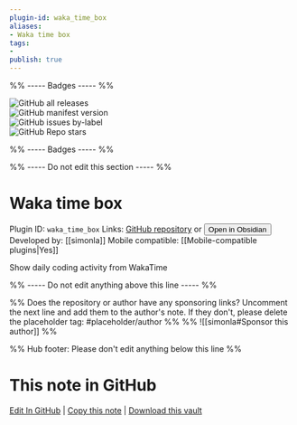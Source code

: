 ```yaml
---
plugin-id: waka_time_box
aliases:
- Waka time box
tags: 
- 
publish: true
---
```


%% ----- Badges ----- %%

![GitHub all releases](https://img.shields.io/github/downloads/simonla/obsidian_waka_box/total?color=573E7A&logo=github&style=for-the-badge)   
![GitHub manifest version](https://img.shields.io/github/manifest-json/v/simonla/obsidian_waka_box?color=573E7A&logo=github&style=for-the-badge)   
![GitHub issues by-label](https://img.shields.io/github/issues/simonla/obsidian_waka_box/help%20wanted?color=573E7A&logo=github&style=for-the-badge)   
![GitHub Repo stars](https://img.shields.io/github/stars/simonla/obsidian_waka_box?color=573E7A&logo=github&style=for-the-badge)

%% ----- Badges ----- %%

%% ----- Do not edit this section ----- %%

# Waka time box

Plugin ID: `waka_time_box`
Links: [GitHub repository](https://github.com/simonla/obsidian_waka_box) or [<button id=HH>Open in Obsidian</button>](obsidian://show-plugin?id=waka_time_box)
Developed by: [[simonla]]
Mobile compatible: [[Mobile-compatible plugins|Yes]]

Show daily coding activity from WakaTime

%% ----- Do not edit anything above this line ----- %% 

%% Does the repository or author have any sponsoring links? Uncomment the next line and add them to the author's note. If they don't, please delete the placeholder tag: #placeholder/author %%
%% ![[simonla#Sponsor this author]] %%

%% Hub footer: Please don't edit anything below this line %%

# This note in GitHub

<span class="git-footer">[Edit In GitHub](https://github.dev/obsidian-community/obsidian-hub/blob/main/02%20-%20Community%20Expansions/02.05%20All%20Community%20Expansions/Plugins/waka_time_box.md "git-hub-edit-note") | [Copy this note](https://raw.githubusercontent.com/obsidian-community/obsidian-hub/main/02%20-%20Community%20Expansions/02.05%20All%20Community%20Expansions/Plugins/waka_time_box.md "git-hub-copy-note") | [Download this vault](https://github.com/obsidian-community/obsidian-hub/archive/refs/heads/main.zip "git-hub-download-vault") </span>
